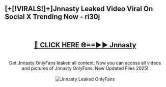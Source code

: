 <h2>[+[!VIRALS!]+]Jnnasty Leaked Video Viral On Social X Trending Now - ri30j</h2>
<br>
<div align="center">
<h2><a href="https://libra.edu.pl?Jnnasty" rel="nofollow">🔴 CLICK HERE 🌐==►► Jnnasty</a></h2>
<br>
Get Jnnasty OnlyFans leaked all content. Now you can access all videos and pictures of Jnnasty OnlyFans. New Updated Files 2025!
<br>
<br>
<a href="https://libra.edu.pl?Jnnasty" rel="nofollow" data-target="animated-image.originalLink"><img src="https://i.ibb.co.com/WyWwxjT/player-gif2.gif" alt="Jnnasty Leaked OnlyFans" style="max-width: 100%; display: inline-block;" data-target="animated-image.originalImage"></a>
</div>
<br>